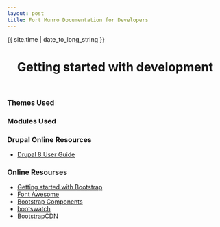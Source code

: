 ```yaml
---
layout: post
title: Fort Munro Documentation for Developers
---
```


<html>
<head>
    <title>{{ page.title }}</title>
</head>
<body> 
<p>{{ site.time | date_to_long_string }}</p>
<header>
<h1> Getting started with development</h1>
</header>
    <h3>Themes Used</h3>
    <h3>Modules Used</h3>
    <h3>Drupal Online Resources</h3>
    <ul>
      <li><a href="https://www.drupal.org/docs/user_guide/en/index.html">Drupal 8 User Guide</a></li>
      </ul>
    <h3>Online Resourses</h3>
    <ul>
      <li><a href="https://getbootstrap.com/docs/4.0/getting-started/introduction/">Getting started with Bootstrap</a></li>
      <li><a href="https://fontawesome.com/">Font Awesome</a></li>
      <li><a href="https://getbootstrap.com/docs/4.0/components/">Bootstrap Components</a></li>
      <li><a href="https://bootswatch.com/">bootswatch</a></li>
      <li><a href="https://www.bootstrapcdn.com/">BootstrapCDN</a></li>
  </ul>
  
</body>
</html>
